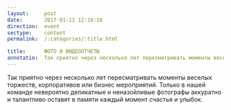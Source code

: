 ```yaml
---
layout:     post
date:       2017-01-11 12:16:18
direction:  event
sectype:    content
permalink:  /:categories/:title.html

title:      ФОТО И ВИДЕООТЧЕТЫ  
annotatio:  Так приятно через несколько лет пересматривать моменты веселых торжеств, корпоративов или бизнес мероприятий. Только в нашей команде невероятно деликатные и неназойливые фотографы аккуратно и талантливо оставят в памяти каждый момент счастья и улыбок. 
---
```


Так приятно через несколько лет пересматривать моменты веселых торжеств, корпоративов или бизнес мероприятий. Только в нашей команде невероятно деликатные и неназойливые фотографы аккуратно и талантливо оставят в памяти каждый момент счастья и улыбок. 